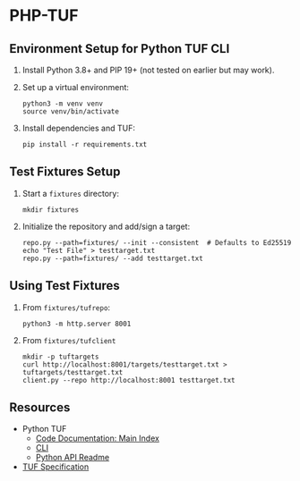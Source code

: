 # PHP-TUF

## Environment Setup for Python TUF CLI

1. Install Python 3.8+ and PIP 19+ (not tested on earlier but may work).
1. Set up a virtual environment:

       python3 -m venv venv
       source venv/bin/activate

1. Install dependencies and TUF:

       pip install -r requirements.txt

## Test Fixtures Setup

1. Start a `fixtures` directory:

       mkdir fixtures

1. Initialize the repository and add/sign a target:

       repo.py --path=fixtures/ --init --consistent  # Defaults to Ed25519
       echo "Test File" > testtarget.txt
       repo.py --path=fixtures/ --add testtarget.txt

## Using Test Fixtures

1. From `fixtures/tufrepo`:

       python3 -m http.server 8001

1. From `fixtures/tufclient`

       mkdir -p tuftargets
       curl http://localhost:8001/targets/testtarget.txt > tuftargets/testtarget.txt
       client.py --repo http://localhost:8001 testtarget.txt

## Resources

* Python TUF
  * [Code Documentation: Main Index](https://github.com/theupdateframework/tuf/blob/develop/tuf/README.md)
  * [CLI](https://github.com/theupdateframework/tuf/blob/develop/docs/CLI.md)
  * [Python API Readme](https://github.com/theupdateframework/tuf/blob/develop/tuf/client/README.md)
* [TUF Specification](https://github.com/theupdateframework/specification/blob/master/tuf-spec.md)
